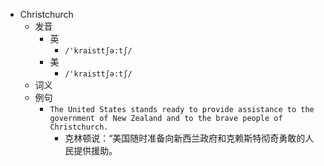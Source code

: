 - Christchurch
  - 发音
    - 英
      - `/'kraisttʃə:tʃ/`
    - 美
      - `/'kraisttʃə:tʃ/`
  - 词义
  - 例句
    - `The United States stands ready to provide assistance to the government of New Zealand and to the brave people of Christchurch.`
      - 克林顿说：“美国随时准备向新西兰政府和克赖斯特彻奇勇敢的人民提供援助。

